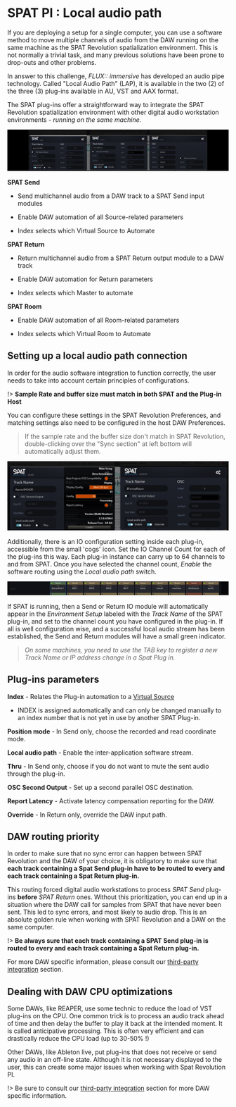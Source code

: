 # SPAT PI : Local audio path

If you are deploying a setup for a single computer, you can use a software method to move multiple channels of audio from the DAW running on the same machine as the SPAT Revolution spatialization environment.
This is not normally a trivial task, and many previous solutions have been prone to drop-outs and other problems.

In answer to this challenge, *FLUX:: immersive* has developed an audio pipe technology. Called "Local Audio Path" (LAP), it is available in the two (2) of the three (3) plug-ins available in AU, VST and AAX format.

The SPAT plug-ins offer a straightforward way to integrate the SPAT Revolution spatialization environment with other digital audio workstation environments - _running on the same machine._

![](include/SpatR/ThirdParty/ReaperPlugins.png)

<!-- TODO: update the image ???? -->

**SPAT Send**

- Send multichannel audio from a DAW track to a SPAT Send input modules

- Enable DAW automation of all Source-related parameters

- Index selects which Virtual Source to Automate

**SPAT Return**

- Return multichannel audio from a SPAT Return output module to a DAW track

- Enable DAW automation for Return parameters

- Index selects which Master to automate


**SPAT Room**

- Enable DAW automation of all Room-related parameters

- Index selects which Virtual Room to Automate

## Setting up a local audio path connection

In order for the audio software integration to function correctly, the user needs to
take into account certain principles of configurations.

!> **Sample Rate and buffer size must match in both SPAT and the Plug-in Host**

You can configure these settings in the SPAT Revolution Preferences, and matching settings also need to be configured in the host DAW Preferences.

> If the sample rate and the buffer size don't match in SPAT Revolution, double-clicking over the "Sync section" at left bottom will automatically adjust them.  

![](include/SpatR/ThirdParty/ReaperPluginsAdvancedPanel.png)

<!-- TODO: update the image ????-->

Additionally, there is an IO configuration setting inside each plug-in, accessible from the small 'cogs' icon.
Set the IO Channel Count for each of the plug-ins this way.
Each plug-in instance can carry up to 64 channels to and from SPAT.
Once you have selected the channel count, _Enable_ the software routing using the _Local audio path_ switch.

![](include/SpatR/Setup/InputModuleRow.png)

If SPAT is running, then a Send or Return IO module will automatically appear in the _Environment Setup_ labeled with the _Track Name_ of the SPAT plug-in, and set to the channel count you have configured in the plug-in. If all is well configuration wise, and a successful local audio stream has been established, the Send and Return modules will have a small green indicator.

> _On some machines, you need to use the TAB key to register a new Track Name or IP address change in a Spat Plug in._

## Plug-ins parameters

**Index** - Relates the Plug-in automation to a [Virtual Source](6_Spat_Environment_6_4_Inputs_6_4_Inputs)
- INDEX is assigned automatically and can only be changed manually to an index number that is not yet in use by another SPAT Plug-in.

**Position mode** - In Send only, choose the recorded and read coordinate mode.  

**Local audio path** - Enable the inter-application software stream.

**Thru** - In Send only, choose if you do not want to mute the sent audio through the plug-in.

**OSC Second Output** - Set up a second parallel OSC destination.

**Report Latency** - Activate latency compensation reporting for the DAW.

**Override** - In Return only, override the DAW input path.

## DAW routing priority

In order to make sure that no sync error can happen between SPAT Revolution and the DAW of your choice, it is obligatory to make sure that **each track containing a Spat Send plug-in have to be routed to every and each track containing a Spat Return plug-in.**

This routing forced digital audio workstations to process *SPAT Send* plug-ins **before** *SPAT Return* ones. Without this prioritization, you can end up in a situation where the DAW call for samples from SPAT that have never been sent. This led to sync errors, and most likely to audio drop. This is an absolute golden rule when working with SPAT Revolution and a DAW on the same computer.

!> **Be always sure that each track containing a SPAT Send plug-in is routed to every and each track containing a Spat Return plug-in.**

For more DAW specific information, please consult our [third-party integration](Third_Party_Integration.md) section.

## Dealing with DAW CPU optimizations

Some DAWs, like REAPER, use some technic to reduce the load of VST plug-ins on the CPU. One common trick is to process an audio track ahead of time and then delay the buffer to play it back at the intended moment. It is called anticipative processing. This is often very efficient and can drastically reduce the CPU load (up to 30-50% !)

Other DAWs, like Ableton live, put plug-ins that does not receive or send any audio in an off-line state. Although it is not necessary displayed to the user, this can create some major issues when working with Spat Revolution PI.

!> Be sure to consult our [third-party integration](Third_Party_Integration.md) section for more DAW specific information.
